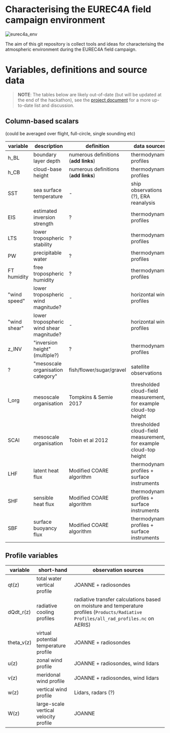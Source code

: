 # Characterising the EUREC4A field campaign environment

![eurec4a_env](https://github.com/leifdenby/eurec4a-environment/workflows/eurec4a_env/badge.svg)

The aim of this git repository is collect tools and ideas for characterising
the atmospheric environment during the EUREC4A field campaign.

# Variables, definitions and source data

> **NOTE**: The tables below are likely out-of-date (but will be updated at the end of the hackathon), see the [project document](https://docs.google.com/document/d/17zO3mNVzYluToaUERtfwHpta0YG_HF_Zpyul8ldbhXY/edit#) for a more up-to-date list and discussion.

## Column-based scalars
(could be averaged over flight, full-circle, single sounding etc)

| variable | description | definition | data sources | implementation |
| --- | --- | --- | --- | --- |
| h_BL | boundary layer depth | numerous definitions (**add links**) | thermodynamic profiles | |
| h_CB | cloud-base height | numerous definitions (**add links**) | thermodynamic profiles | |
| SST | sea surface temperature | - | ship observations (?), ERA reanalysis | |
| EIS | estimated inversion strength | ? | thermodynamic profiles | |
| LTS | lower tropospheric stability | ? | thermodynamic profiles | |
| PW | precipitable water | ? | thermodynamic profiles | |
| FT humidity | free tropospheric humidity | ? | thermodynamic profiles | |
| "wind speed" | lower tropospheric wind magnitude? | - | horizontal wind profiles | |
| "wind shear" | lower tropospheric wind shear magnitude? | - | horizontal wind profiles | |
| z_INV | "inversion height" (multiple?) | ? | thermodynamic profiles | |
| ? | "mesoscale organisation category" | fish/flower/sugar/gravel | satellite observations | |
| I_org | mesoscale organisation | Tompkins & Semie 2017 | thresholded cloud-field measurement, for example cloud-top height | https://github.com/leifdenby/convorg |
| SCAI | mesoscale organisation | Tobin et al 2012 | thresholded cloud-field measurement, for example cloud-top height | https://github.com/leifdenby/convorg |
| LHF | latent heat flux | Modified COARE algorithm | thermodynamic profiles + surface instruments | |
| SHF | sensible heat flux | Modified COARE algorithm | thermodynamic profiles + surface instruments | |
| SBF | surface buoyancy flux | Modified COARE algorithm | thermodynamic profiles + surface instruments | |

## Profile variables

| variable | short-hand | observation sources |
| --- | --- | --- |
| qt(z) | total water vertical profile | JOANNE + radiosondes |
| dQdt_r(z) | radiative cooling profiles | radiative transfer calculations based on moisture and temperature profiles (`Products/Radiative Profiles/all_rad_profiles.nc` on AERIS) |
| theta_v(z) | virtual potential temperature profile | JOANNE + radiosondes |
| u(z) | zonal wind profile | JOANNE + radiosondes, wind lidars |
| v(z) | meridonal wind profile | JOANNE + radiosondes, wind lidars |
| w(z) | vertical wind profile | Lidars, radars (?) |
| W(z) | large-scale vertical velocity profile | JOANNE |
